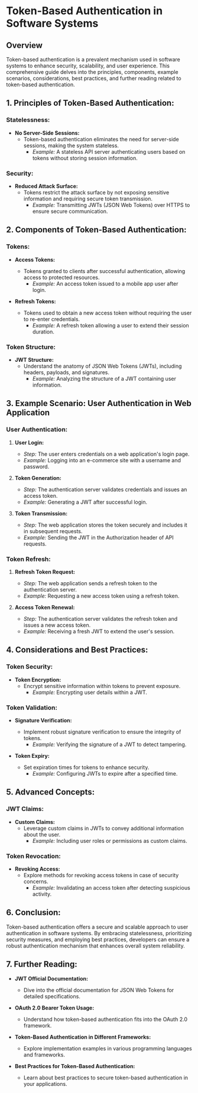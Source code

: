 # Token-Based Authentication in Software Systems

## Overview

Token-based authentication is a prevalent mechanism used in software systems to enhance security, scalability, and user experience. This comprehensive guide delves into the principles, components, example scenarios, considerations, best practices, and further reading related to token-based authentication.

## 1. Principles of Token-Based Authentication:

### Statelessness:

- **No Server-Side Sessions:**
  - Token-based authentication eliminates the need for server-side sessions, making the system stateless.
    - *Example:* A stateless API server authenticating users based on tokens without storing session information.

### Security:

- **Reduced Attack Surface:**
  - Tokens restrict the attack surface by not exposing sensitive information and requiring secure token transmission.
    - *Example:* Transmitting JWTs (JSON Web Tokens) over HTTPS to ensure secure communication.

## 2. Components of Token-Based Authentication:

### Tokens:

- **Access Tokens:**

  - Tokens granted to clients after successful authentication, allowing access to protected resources.
    - *Example:* An access token issued to a mobile app user after login.
- **Refresh Tokens:**

  - Tokens used to obtain a new access token without requiring the user to re-enter credentials.
    - *Example:* A refresh token allowing a user to extend their session duration.

### Token Structure:

- **JWT Structure:**
  - Understand the anatomy of JSON Web Tokens (JWTs), including headers, payloads, and signatures.
    - *Example:* Analyzing the structure of a JWT containing user information.

## 3. Example Scenario: User Authentication in Web Application

### User Authentication:

1. **User Login:**

   - *Step:* The user enters credentials on a web application's login page.
   - *Example:* Logging into an e-commerce site with a username and password.
2. **Token Generation:**

   - *Step:* The authentication server validates credentials and issues an access token.
   - *Example:* Generating a JWT after successful login.
3. **Token Transmission:**

   - *Step:* The web application stores the token securely and includes it in subsequent requests.
   - *Example:* Sending the JWT in the Authorization header of API requests.

### Token Refresh:

1. **Refresh Token Request:**

   - *Step:* The web application sends a refresh token to the authentication server.
   - *Example:* Requesting a new access token using a refresh token.
2. **Access Token Renewal:**

   - *Step:* The authentication server validates the refresh token and issues a new access token.
   - *Example:* Receiving a fresh JWT to extend the user's session.

## 4. Considerations and Best Practices:

### Token Security:

- **Token Encryption:**
  - Encrypt sensitive information within tokens to prevent exposure.
    - *Example:* Encrypting user details within a JWT.

### Token Validation:

- **Signature Verification:**

  - Implement robust signature verification to ensure the integrity of tokens.
    - *Example:* Verifying the signature of a JWT to detect tampering.
- **Token Expiry:**

  - Set expiration times for tokens to enhance security.
    - *Example:* Configuring JWTs to expire after a specified time.

## 5. Advanced Concepts:

### JWT Claims:

- **Custom Claims:**
  - Leverage custom claims in JWTs to convey additional information about the user.
    - *Example:* Including user roles or permissions as custom claims.

### Token Revocation:

- **Revoking Access:**
  - Explore methods for revoking access tokens in case of security concerns.
    - *Example:* Invalidating an access token after detecting suspicious activity.

## 6. Conclusion:

Token-based authentication offers a secure and scalable approach to user authentication in software systems. By embracing statelessness, prioritizing security measures, and employing best practices, developers can ensure a robust authentication mechanism that enhances overall system reliability.

## 7. Further Reading:

- **JWT Official Documentation:**

  - Dive into the official documentation for JSON Web Tokens for detailed specifications.
- **OAuth 2.0 Bearer Token Usage:**

  - Understand how token-based authentication fits into the OAuth 2.0 framework.
- **Token-Based Authentication in Different Frameworks:**

  - Explore implementation examples in various programming languages and frameworks.
- **Best Practices for Token-Based Authentication:**

  - Learn about best practices to secure token-based authentication in your applications.
